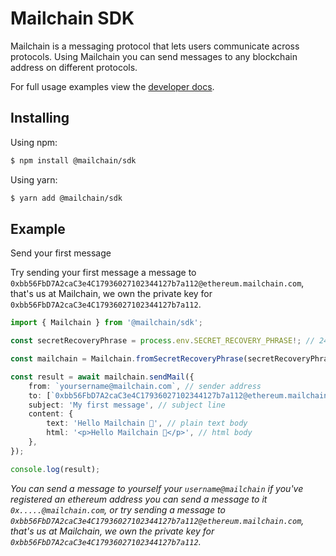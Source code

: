 # Mailchain SDK

Mailchain is a messaging protocol that lets users communicate across protocols. Using Mailchain you can send messages to any blockchain address on different protocols.

For full usage examples view the [developer docs](https://docs.mailchain.com).

## Installing

Using npm:

```bash
$ npm install @mailchain/sdk
```

Using yarn:

```bash
$ yarn add @mailchain/sdk
```

## Example

Send your first message

Try sending your first message a message to `0xbb56FbD7A2caC3e4C17936027102344127b7a112@ethereum.mailchain.com`, that's us at Mailchain, we own the private key for `0xbb56FbD7A2caC3e4C17936027102344127b7a112`.

```ts
import { Mailchain } from '@mailchain/sdk';

const secretRecoveryPhrase = process.env.SECRET_RECOVERY_PHRASE!; // 24 word mnemonicPhrase

const mailchain = Mailchain.fromSecretRecoveryPhrase(secretRecoveryPhrase);

const result = await mailchain.sendMail({
	from: `yoursername@mailchain.com`, // sender address
	to: [`0xbb56FbD7A2caC3e4C17936027102344127b7a112@ethereum.mailchain.com`], // list of recipients (blockchain or mailchain addresses)
	subject: 'My first message', // subject line
	content: {
		text: 'Hello Mailchain 👋', // plain text body
		html: '<p>Hello Mailchain 👋</p>', // html body
	},
});

console.log(result);
```

_You can send a message to yourself your `username@mailchain` if you've registered an ethereum address you can send a message to it `0x.....@mailchain.com`, or try sending a message to `0xbb56FbD7A2caC3e4C17936027102344127b7a112@ethereum.mailchain.com`, that's us at Mailchain, we own the private key for `0xbb56FbD7A2caC3e4C17936027102344127b7a112`._
